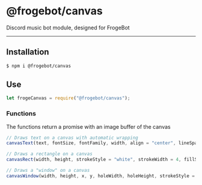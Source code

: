 # @frogebot/canvas
Discord music bot module, designed for FrogeBot

----

## Installation
```bash
$ npm i @frogebot/canvas
```
## Use
```js
let frogeCanvas = require("@frogebot/canvas");
```

### Functions
The functions return a promise with an image buffer of the canvas
```js
// Draws text on a canvas with automatic wrapping
canvasText(text, fontSize, fontFamily, width, align = "center", lineSpacing = 1.5, fillStyle = "black", bg = "transparent", strokeStyle = "transparent", lineWidth = 0)
```

```js
// Draws a rectangle on a canvas
canvasRect(width, height, strokeStyle = "white", strokeWidth = 4, fillStyle = "black")
```

```js
// Draws a "window" on a canvas
canvasWindow(width, height, x, y, holeWidth, holeHeight, strokeStyle = "white", strokeWidth = 4, strokeOffset = 0, fillStyle = "black")
```